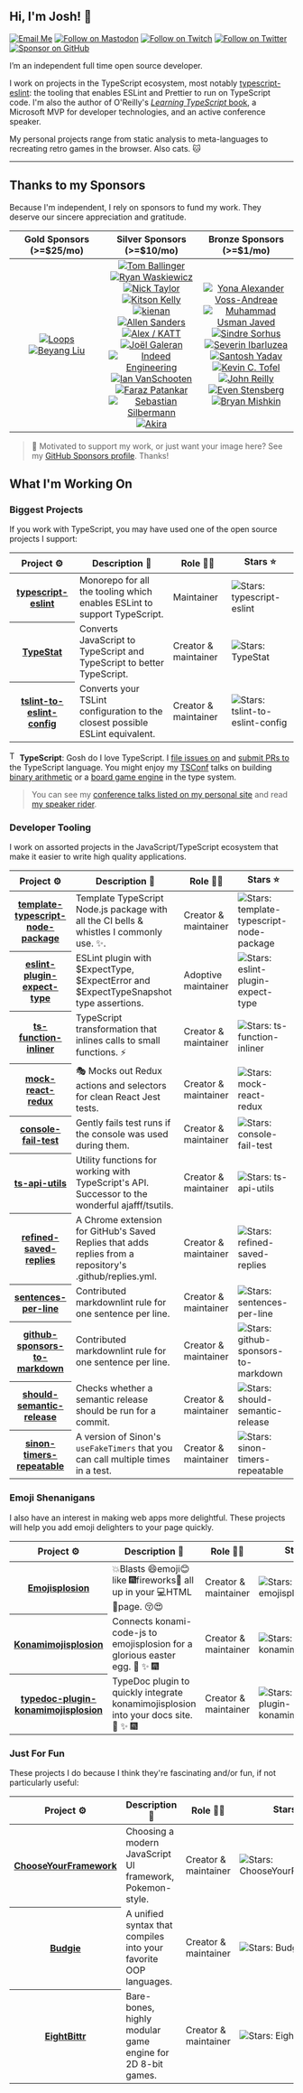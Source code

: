 ## Hi, I'm Josh! 💖

[![Email Me](https://img.shields.io/badge/Email-github@joshuakgoldberg.com-007735.svg)](mailto:me@joshuakgoldberg.com)
[![Follow on Mastodon](https://img.shields.io/badge/Follow-Mastodon-5A47DC.svg)](https://fosstodon.org/@JoshuaKGoldberg)
[![Follow on Twitch](https://img.shields.io/badge/Follow-Twitch-9147FF.svg)](https://twitch.tv/JoshuaKGoldberg)
[![Follow on Twitter](https://img.shields.io/badge/Follow-Twitter-1DA1F2.svg)](https://twitter.com/JoshuaKGoldberg)
[![Sponsor on GitHub](https://img.shields.io/badge/Sponsor-GitHub-6cc644.svg)](https://github.com/sponsors/joshuakgoldberg)

I’m an independent full time open source developer.

I work on projects in the TypeScript ecosystem, most notably [typescript-eslint](https://typescript-eslint.io): the tooling that enables ESLint and Prettier to run on TypeScript code.
I'm also the author of O'Reilly's [_Learning TypeScript_ book](https://www.learningtypescript.com), a Microsoft MVP for developer technologies, and an active conference speaker.

My personal projects range from static analysis to meta-languages to recreating retro games in the browser.
Also cats. 🐱

---

## Thanks to my Sponsors

Because I'm independent, I rely on sponsors to fund my work.
They deserve our sincere appreciation and gratitude.

<table width="100%">
        <thead>
                <tr>
                        <th width="33%">Gold Sponsors (&gt;=$25/mo)</th>
                        <th width="33%">Silver Sponsors (&gt;=$10/mo)</th>
                        <th width="33%">Bronze Sponsors (&gt;=$1/mo)</th>
                </tr>
        </thead>
        <tbody>
                <tr align="center">
                        <td >
                                <a href="https://github.com/Loops-so">
                                        <img alt="Loops" src="https://github.com/Loops-so.png?size=100" />
                                </a>
                                <a href="https://github.com/beyang">
                                        <img alt="Beyang Liu" src="https://github.com/beyang.png?size=100" />
                                </a>
                        </td>
                        <td >
                                <a href="https://github.com/thomasballinger">
                                        <img alt="Tom Ballinger" src="https://github.com/thomasballinger.png?size=50" />
                                </a>
                                <a href="https://github.com/rwaskiewicz">
                                        <img alt="Ryan Waskiewicz" src="https://github.com/rwaskiewicz.png?size=50" />
                                </a>
                                <a href="https://github.com/nickytonline">
                                        <img alt="Nick Taylor" src="https://github.com/nickytonline.png?size=50" />
                                </a>
                                <a href="https://github.com/kitsonk">
                                        <img alt="Kitson Kelly" src="https://github.com/kitsonk.png?size=50" />
                                </a>
                                <a href="https://github.com/kienankb">
                                        <img alt="kienan" src="https://github.com/kienankb.png?size=50" />
                                </a>
                                <a href="https://github.com/KernelGamut32">
                                        <img alt="Allen Sanders" src="https://github.com/KernelGamut32.png?size=50" />
                                </a>
                                <a href="https://github.com/KATT">
                                        <img alt="Alex / KATT" src="https://github.com/KATT.png?size=50" />
                                </a>
                                <a href="https://github.com/Jolg42">
                                        <img alt="Joël Galeran" src="https://github.com/Jolg42.png?size=50" />
                                </a>
                                <a href="https://github.com/indeedeng">
                                        <img alt="Indeed Engineering" src="https://github.com/indeedeng.png?size=50" />
                                </a>
                                <a href="https://github.com/IanVS">
                                        <img alt="Ian VanSchooten" src="https://github.com/IanVS.png?size=50" />
                                </a>
                                <a href="https://github.com/FarazPatankar">
                                        <img alt="Faraz Patankar" src="https://github.com/FarazPatankar.png?size=50" />
                                </a>
                                <a href="https://github.com/eps1lon">
                                        <img alt="Sebastian Silbermann" src="https://github.com/eps1lon.png?size=50" />
                                </a>
                                <a href="https://github.com/AkiraBrand">
                                        <img alt="Akira " src="https://github.com/AkiraBrand.png?size=50" />
                                </a>
                        </td>
                        <td >
                                <a href="https://github.com/Yonava">
                                        <img alt="Yona Alexander Voss-Andreae" src="https://github.com/Yonava.png?size=50" />
                                </a>
                                <a href="https://github.com/usmangenx">
                                        <img alt="Muhammad Usman Javed" src="https://github.com/usmangenx.png?size=50" />
                                </a>
                                <a href="https://github.com/sindresorhus">
                                        <img alt="Sindre Sorhus" src="https://github.com/sindresorhus.png?size=50" />
                                </a>
                                <a href="https://github.com/seveibar">
                                        <img alt="Severin Ibarluzea" src="https://github.com/seveibar.png?size=50" />
                                </a>
                                <a href="https://github.com/santoshyadavdev">
                                        <img alt="Santosh Yadav" src="https://github.com/santoshyadavdev.png?size=50" />
                                </a>
                                <a href="https://github.com/kevinctofel">
                                        <img alt="Kevin C. Tofel" src="https://github.com/kevinctofel.png?size=50" />
                                </a>
                                <a href="https://github.com/johnnyreilly">
                                        <img alt="John Reilly" src="https://github.com/johnnyreilly.png?size=50" />
                                </a>
                                <a href="https://github.com/evenstensberg">
                                        <img alt="Even Stensberg" src="https://github.com/evenstensberg.png?size=50" />
                                </a>
                                <a href="https://github.com/bmish">
                                        <img alt="Bryan Mishkin" src="https://github.com/bmish.png?size=50" />
                                </a>
                        </td>
                </tr>
        </tbody>
</table>

> 💚 Motivated to support my work, or just want your image here?
> See my [GitHub Sponsors profile](https://github.com/sponsors/JoshuaKGoldberg).
> Thanks!

## What I'm Working On

### Biggest Projects

If you work with TypeScript, you may have used one of the open source projects I support:

<table width="100%">
  <thead>
    <th span="col">Project ⚙️</th>
    <th span="col">Description 📝</th>
    <th span="col">Role 🧑‍🏭</th>
    <th span="col">Stars ⭐</th>
  </thead>
  <tbody>
    <tr>
      <th span="row"><a href="https://github.com/typescript-eslint/typescript-eslint">typescript-eslint</a></th>
      <td>Monorepo for all the tooling which enables ESLint to support TypeScript.</td>
      <td>Maintainer</td>
      <td><img alt="Stars: typescript-eslint" src="https://img.shields.io/github/stars/typescript-eslint/typescript-eslint" /></td>
    </tr>
    <tr>
      <th span="row"><a href="https://github.com/JoshuaKGoldberg/TypeStat">TypeStat</a></th>
      <td>Converts JavaScript to TypeScript and TypeScript to better TypeScript.</td>
      <td>Creator & maintainer</td>
      <td><img alt="Stars: TypeStat" src="https://img.shields.io/github/stars/JoshuaKGoldberg/TypeStat" /></td>
    </tr>
    <tr>
      <th span="row"><a href="https://github.com/typescript-eslint/tslint-to-eslint-config">tslint-to-eslint-config</a></th>
      <td>Converts your TSLint configuration to the closest possible ESLint equivalent.</td>
      <td>Creator & maintainer</td>
      <td><img alt="Stars: tslint-to-eslint-config" src="https://img.shields.io/github/stars/typescript-eslint/tslint-to-eslint-config" /></td>
    </tr>
  </tbody>
</table>

<img alt="TypeScript logo" style="height:1.2em;width:1em;" src="https://upload.wikimedia.org/wikipedia/commons/4/4c/Typescript_logo_2020.svg" /> **TypeScript**: Gosh do I love TypeScript. I [file issues on](https://github.com/microsoft/TypeScript/issues/JoshuaKGoldberg) and [submit PRs to](https://github.com/microsoft/TypeScript/pulls/JoshuaKGoldberg) the TypeScript language.
You might enjoy my [TSConf](https://tsconf.io) talks on building [binary arithmetic](https://blog.joshuakgoldberg.com/binary-arithmetic) or a [board game engine](https://blog.joshuakgoldberg.com/type-system-game-engines) in the type system.

> You can see my [conference talks listed on my personal site](https://joshuakgoldberg.com/#talks) and read [my speaker rider](https://github.com/JoshuaKGoldberg/speaker-rider).

### Developer Tooling

I work on assorted projects in the JavaScript/TypeScript ecosystem that make it easier to write high quality applications.

<table width="100%">
  <thead>
    <th span="col">Project ⚙️</th>
    <th span="col">Description 📝</th>
    <th span="col">Role 🧑‍🏭</th>
    <th span="col">Stars ⭐</th>
  </thead>
  <tbody>
    <tr>
      <th span="row"><a href="https://github.com/JoshuaKGoldberg/template-typescript-node-package">template-typescript-node-package</a></th>
      <td>Template TypeScript Node.js package with all the CI bells & whistles I commonly use. ✨.</td>
      <td>Creator & maintainer</td>
      <td><img alt="Stars: template-typescript-node-package" src="https://img.shields.io/github/stars/JoshuaKGoldberg/template-typescript-node-package" /></td>
    </tr>
    <tr>
      <th span="row"><a href="https://github.com/JoshuaKGoldberg/eslint-plugin-expect-type">eslint-plugin-expect-type</a></th>
      <td>ESLint plugin with $ExpectType, $ExpectError and $ExpectTypeSnapshot type assertions.</td>
      <td>Adoptive maintainer</td>
      <td><img alt="Stars: eslint-plugin-expect-type" src="https://img.shields.io/github/stars/JoshuaKGoldberg/eslint-plugin-expect-type" /></td>
    </tr>
    <tr>
      <th span="row"><a href="https://github.com/JoshuaKGoldberg/ts-function-inliner">ts-function-inliner</a></th>
      <td>TypeScript transformation that inlines calls to small functions. ⚡️</td>
      <td>Creator & maintainer</td>
      <td><img alt="Stars: ts-function-inliner" src="https://img.shields.io/github/stars/JoshuaKGoldberg/ts-function-inliner" /></td>
    </tr>
    <tr>
      <th span="row"><a href="https://github.com/JoshuaKGoldberg/mock-react-redux">mock-react-redux</a></th>
      <td>🎭 Mocks out Redux actions and selectors for clean React Jest tests.</td>
      <td>Creator & maintainer</td>
      <td><img alt="Stars: mock-react-redux" src="https://img.shields.io/github/stars/JoshuaKGoldberg/mock-react-redux" /></td>
    </tr>
    <tr>
      <th span="row"><a href="https://github.com/JoshuaKGoldberg/console-fail-test">console-fail-test</a></th>
      <td>Gently fails test runs if the console was used during them.</td>
      <td>Creator & maintainer</td>
      <td><img alt="Stars: console-fail-test" src="https://img.shields.io/github/stars/JoshuaKGoldberg/console-fail-test" /></td>
    </tr>
    <tr>
      <th span="row"><a href="https://github.com/JoshuaKGoldberg/ts-api-utils">ts-api-utils</a></th>
      <td>Utility functions for working with TypeScript's API. Successor to the wonderful ajafff/tsutils.</td>
      <td>Creator & maintainer</td>
      <td><img alt="Stars: ts-api-utils" src="https://img.shields.io/github/stars/JoshuaKGoldberg/ts-api-utils" /></td>
    </tr>
    <tr>
      <th span="row"><a href="https://github.com/JoshuaKGoldberg/refined-saved-replies">refined-saved-replies</a></th>
      <td>A Chrome extension for GitHub's Saved Replies that adds replies from a repository's .github/replies.yml.</td>
      <td>Creator & maintainer</td>
      <td><img alt="Stars: refined-saved-replies" src="https://img.shields.io/github/stars/JoshuaKGoldberg/refined-saved-replies" /></td>
    </tr>
    <tr>
      <th span="row"><a href="https://github.com/JoshuaKGoldberg/sentences-per-line">sentences-per-line</a></th>
      <td>Contributed markdownlint rule for one sentence per line.</td>
      <td>Creator & maintainer</td>
      <td><img alt="Stars: sentences-per-line" src="https://img.shields.io/github/stars/JoshuaKGoldberg/sentences-per-line" /></td>
    </tr>
    <tr>
      <th span="row"><a href="https://github.com/JoshuaKGoldberg/github-sponsors-to-markdown">github-sponsors-to-markdown</a></th>
      <td>Contributed markdownlint rule for one sentence per line.</td>
      <td>Creator & maintainer</td>
      <td><img alt="Stars: github-sponsors-to-markdown" src="https://img.shields.io/github/stars/JoshuaKGoldberg/github-sponsors-to-markdown" /></td>
    </tr>  
    <tr>
      <th span="row"><a href="https://github.com/JoshuaKGoldberg/should-semantic-release">should-semantic-release</a></th>
      <td>Checks whether a semantic release should be run for a commit.</td>
      <td>Creator & maintainer</td>
      <td><img alt="Stars: should-semantic-release" src="https://img.shields.io/github/stars/JoshuaKGoldberg/should-semantic-release" /></td>
    </tr>
    <tr>
      <th span="row"><a href="https://github.com/JoshuaKGoldberg/sinon-timers-repeatable">sinon-timers-repeatable</a></th>
      <td>A version of Sinon's <code>useFakeTimers</code> that you can call multiple times in a test.</td>
      <td>Creator & maintainer</td>
      <td><img alt="Stars: sinon-timers-repeatable" src="https://img.shields.io/github/stars/JoshuaKGoldberg/sinon-timers-repeatable" /></td>
    </tr>
  </tbody>
</table>

### Emoji Shenanigans

I also have an interest in making web apps more delightful.
These projects will help you add emoji delighters to your page quickly.

<table width="100%">
  <thead>
    <th span="col">Project ⚙️</th>
    <th span="col">Description 📝</th>
    <th span="col">Role 🧑‍🏭</th>
    <th span="col">Stars ⭐</th>
  </thead>
  <tbody>
    <tr>
      <th span="row"><a href="https://github.com/JoshuaKGoldberg/emojisplosion">Emojisplosion</a></th>
      <td>💥Blasts 😄emoji😊 like 🎆fireworks🎇 all up in your 💻HTML 📄page. 😚😍</td>
      <td>Creator & maintainer</td>
      <td><img alt="Stars: emojisplosion" src="https://img.shields.io/github/stars/JoshuaKGoldberg/emojisplosion" /></td>
    </tr>
    <tr>
      <th span="row"><a href="https://github.com/JoshuaKGoldberg/konamimojisplosion">Konamimojisplosion</a></th>
      <td>Connects konami-code-js to emojisplosion for a glorious easter egg. 🎉 ✨ 🎆</td>
      <td>Creator & maintainer</td>
      <td><img alt="Stars: konamimojisplosion" src="https://img.shields.io/github/stars/JoshuaKGoldberg/konamimojisplosion" /></td>
    </tr>
    <tr>
      <th span="row"><a href="https://github.com/JoshuaKGoldberg/typedoc-plugin-konamimojisplosion">typedoc-plugin-konamimojisplosion</a></th>
      <td>TypeDoc plugin to quickly integrate konamimojisplosion into your docs site. 🎉 ✨ 🎆</td>
      <td>Creator & maintainer</td>
      <td><img alt="Stars: typedoc-plugin-konamimojisplosion" src="https://img.shields.io/github/stars/JoshuaKGoldberg/typedoc-plugin-konamimojisplosion" /></td>
    </tr>
  </tbody>
</table>

### Just For Fun

These projects I do because I think they're fascinating and/or fun, if not particularly useful:

<table width="100%">
  <thead>
    <th span="col">Project ⚙️</th>
    <th span="col">Description 📝</th>
    <th span="col">Role 🧑‍🏭</th>
    <th span="col">Stars ⭐</th>
  </thead>
  <tbody>
    <tr>
      <th span="row"><a href="https://github.com/JoshuaKGoldberg/ChooseYourFramework">ChooseYourFramework</a></th>
      <td>Choosing a modern JavaScript UI framework, Pokemon-style.</td>
      <td>Creator & maintainer</td>
      <td><img alt="Stars: ChooseYourFramework" src="https://img.shields.io/github/stars/JoshuaKGoldberg/ChooseYourFramework" /></td>
    </tr>
    <tr>
      <th span="row"><a href="https://github.com/budgielang/budgie">Budgie</a></th>
      <td>A unified syntax that compiles into your favorite OOP languages.</td>
      <td>Creator & maintainer</td>
      <td><img alt="Stars: Budgie" src="https://img.shields.io/github/stars/budgielang/budgie" /></td>
    </tr>
    <tr>
      <th span="row"><a href="https://github.com/FullScreenShenanigans/EightBittr">EightBittr</a></th>
      <td>Bare-bones, highly modular game engine for 2D 8-bit games.</td>
      <td>Creator & maintainer</td>
      <td><img alt="Stars: EightBittr" src="https://img.shields.io/github/stars/FullScreenShenanigans/EightBittr" /></td>
    </tr>
  </tbody>
</table>
